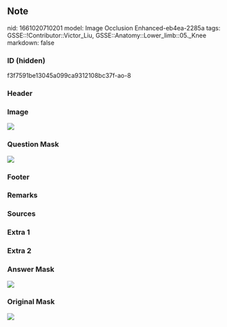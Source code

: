 ## Note
nid: 1661020710201
model: Image Occlusion Enhanced-eb4ea-2285a
tags: GSSE::!Contributor::Victor_Liu, GSSE::Anatomy::Lower_limb::05._Knee
markdown: false

### ID (hidden)
f3f7591be13045a099ca9312108bc37f-ao-8

### Header


### Image
<img src="tmphuq62gdp.png">

### Question Mask
<img src="f3f7591be13045a099ca9312108bc37f-ao-8-Q.svg">

### Footer


### Remarks


### Sources


### Extra 1


### Extra 2


### Answer Mask
<img src="f3f7591be13045a099ca9312108bc37f-ao-8-A.svg">

### Original Mask
<img src="f3f7591be13045a099ca9312108bc37f-ao-O.svg">

